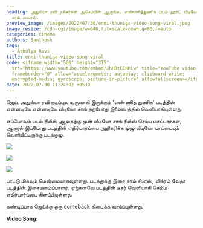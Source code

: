 ```yaml
---
heading: அதுல்யா ரவி ரசிகர்கள் அசெம்பிள் ஆகுங்க. எண்ணித்துணிக படம் ஹாட் வீடியோ
  சாங் வைரல்.
preview_image: /images/2022/07/30/enni-thuniga-video-song-viral.jpeg
image_resize: /cdn-cgi/image/w=640,fit=scale-down,q=80,f=auto
categories: cinema
authors: Santhosh
tags:
  - Athulya Ravi
title: enni-thuniga-video-song-viral
code: <iframe width="560" height="315"
  src="https://www.youtube.com/embed/JhHBtEEHKLw" title="YouTube video player"
  frameborder="0" allow="accelerometer; autoplay; clipboard-write;
  encrypted-media; gyroscope; picture-in-picture" allowfullscreen></iframe>
date: 2022-07-30 11:24:02 +0530
---
```

ஜெய், அதுல்யா ரவி நடிப்புல உருவாகி இருக்கும் 'எண்ணித் துணிக' படத்தின் என்னடியே என்னடியே வீடியோ சாங் தற்போது இணையத்தில் வெளியாகியுள்ளது.

எப்போவும் படம் ரிலீஸ் ஆவதற்கு முன் வீடியோ சாங் ரிலீஸ் செய்ய மாட்டார்கள், ஆனால் இப்போது படத்தின் எதிர்பார்ப்பை அதிகரிக்க முழு வீடியோ பாட்டையும் வெளியிட்டிருக்கு படக்குழு.

![](/images/2022/07/30/ennithuniga-video-song-3.jpeg)

![](/images/2022/07/30/ennithuniga-video-song-2.jpeg)

![](/images/2022/07/30/ennithuniga-video-song-1.jpeg)

பாட்டு மிகவும் மென்மையாகவுள்ளது. படத்துக்கு இசை சாம் சி.எஸ், விக்ரம் வேதா படத்தின் இசையமைப்பாளர். ஏற்கனவே படத்தின் டீசர் வெளியாகி செம்ம எதிர்பார்ப்பை கிளப்பியுள்ளது.

கண்டிப்பாக ஜெய்க்கு ஒரு comeback கிடைக்க வாய்ப்புள்ளது.

**Video Song:**